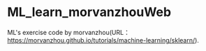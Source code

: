 # ML_learn_morvanzhouWeb
ML's exercise code by morvanzhou(URL：https://morvanzhou.github.io/tutorials/machine-learning/sklearn/).
